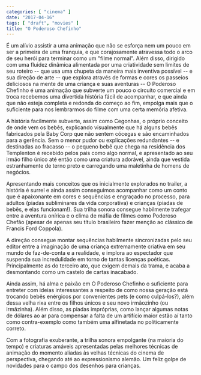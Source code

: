 ```yaml
---
categories: [ "cinema" ]
date: "2017-04-16"
tags: [ "draft", "movies" ]
title: "O Poderoso Chefinho"
---
```

É um alívio assistir a uma animação que não se esforça nem um pouco
em ser a primeira de uma franquia, e que corajosamente atravessa todo
o arco de seu herói para terminar como um "filme normal". Além disso,
dirigido com uma fluidez dinâmica alimentada por uma criatividade sem
limites de seu roteiro -- que usa uma chupeta da maneira mais inventiva
possível -- e sua direção de arte -- que explora através de formas e
cores os passeios deliciosos na mente de uma criança e suas aventuras --
O Poderoso Chefinho é uma animação que subverte um pouco o circuito
comercial e em troca recebemos uma divertida história fácil de
acompanhar, e que ainda que não esteja completa e redonda do começo
ao fim, empolga mais que o suficiente para nos lembrarmos do filme com
uma certa memória afetiva.

A história facilmente subverte, assim como Cegonhas, o próprio conceito
de onde vem os bebês, explicando visualmente que há alguns bebês
fabricados pela Baby Corp que não sentem cócegas e são encaminhados
para a gerência. Sem o menor pudor ou explicações redundantes -- e
destinadas ao fracasso -- o pequeno bebê que chega na residência dos
Templenton é recebido pelos pais como algo normal, e apresentado ao
seu irmão filho único até então como uma criatura adorável, ainda
que vestida estranhamente de terno preto e carregando uma maletinha de
homens de negócios.

Apresentando mais conceitos que os inicialmente explorados no trailer,
a história é surrel e ainda assim conseguimos acompanhar como um conto
que é apaixonante em cores e sequências e engraçado no processo, para
adultos (piadas subliminares da vida corporativa) e crianças (piadas
de bebês, e elas funcionam!). Sua trilha sonora consegue habilmente
trafegar entre a aventura onírica e o clima de máfia de filmes como
Poderoso Chefão (apesar de apenas seu título brasileiro fazer menção
ao clássico de Francis Ford Coppola).

A direção consegue montar sequências habilmente sincronizadas pelo seu
editor entre a imaginação de uma criança extremamente criativa em seu
mundo de faz-de-conta e a realidade, e implora ao espectador que suspenda
sua incredulidade em torno de tantas licenças poéticas. Principalmente
as do terceiro ato, que exigem demais da trama, e acaba a desmontando
como um castelo de cartas inacabado.

Ainda assim, há alma e paixão em O Poderoso Chefinho o suficiente para
entreter com ideias interessantes a respeito de como nossa geração está
trocando bebês enérgicos por convenientes pets (e como culpá-los?),
além dessa velha rixa entre os filhos únicos e seu novo irmãozinho
(ou irmãzinha). Além disso, as piadas impróprias, como lançar algumas
notas de dólares ao ar para compensar a falta de um artifício maior
estão aí tanto como contra-exemplo como também uma alfinetada no
politicamente correto.

Com a fotografia exuberante, a trilha sonora empolgante (na maioria
do tempo) e criaturas amáveis apresentadas pelas melhores técnicas
de animação do momento aliadas às velhas técnicas do cinema de
perspectiva, chegando até ao expressionismo alemão. Um feliz golpe de
novidades para o campo dos desenhos para crianças.
